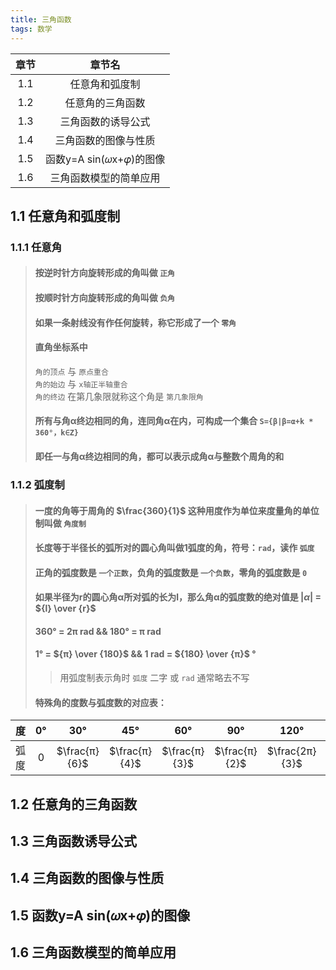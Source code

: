 ```yaml
---
title: 三角函数
tags: 数学
---
```


|章节|章节名|
|:--:|:--:|
|1.1|任意角和弧度制|
|1.2|任意角的三角函数|
|1.3|三角函数的诱导公式|
|1.4|三角函数的图像与性质|
|1.5|函数y=A sin(𝜔x+𝜑)的图像|
|1.6|三角函数模型的简单应用|

<!--more-->

## 1.1 任意角和弧度制

### 1.1.1 任意角

> #### 按逆时针方向旋转形成的角叫做 `正角`
> #### 按顺时针方向旋转形成的角叫做 `负角`
> #### 如果一条射线没有作任何旋转，称它形成了一个 `零角`
> #### 直角坐标系中
> `角的顶点` 与 `原点重合`  
> `角的始边` 与 `x轴正半轴重合`  
> `角的终边` 在第几象限就称这个角是 `第几象限角`
> #### 所有与角α终边相同的角，连同角α在内，可构成一个集合 `S={β|β=α+k * 360°，k∈Z}`
> #### 即任一与角α终边相同的角，都可以表示成角α与整数个周角的和

### 1.1.2 弧度制

> #### 一度的角等于周角的 $\frac{360}{1}$ 这种用度作为单位来度量角的单位制叫做 `角度制`
> #### 长度等于半径长的弧所对的圆心角叫做1弧度的角，符号：`rad`，读作 `弧度`
> #### 正角的弧度数是 `一个正数`，负角的弧度数是 `一个负数`，零角的弧度数是 `0`
> #### 如果半径为r的圆心角α所对弧的长为l，那么角α的弧度数的绝对值是 $|α|$ = ${l} \over {r}$
> #### 360° = 2π rad && 180° = π rad
> #### 1° = ${π} \over {180}$  && 1 rad = ${180} \over {π}$ °
>>  用弧度制表示角时 `弧度` 二字 或 `rad` 通常略去不写
> #### 特殊角的度数与弧度数的对应表：
|度| 0° | 30° | 45° | 60° | 90° | 120° | 135° | 150° | 180° | 270° | 360° |
|:--:|:--:|:--:|:--:|:--:|:--:|:--:|:--:|:--:|:--:|:--:|:--:|
|弧度|0|$\frac{π}{6}$|$\frac{π}{4}$|$\frac{π}{3}$|$\frac{π}{2}$|$\frac{2π}{3}$|$\frac{3π}{4}$|$\frac{5π}{6}$|π|$\frac{3π}{2}$|2π|  

## 1.2 任意角的三角函数

## 1.3 三角函数诱导公式

## 1.4 三角函数的图像与性质

## 1.5 函数y=A sin(𝜔x+𝜑)的图像

## 1.6 三角函数模型的简单应用
